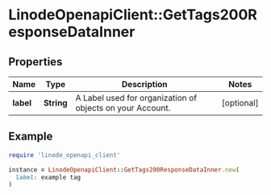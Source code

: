 # LinodeOpenapiClient::GetTags200ResponseDataInner

## Properties

| Name | Type | Description | Notes |
| ---- | ---- | ----------- | ----- |
| **label** | **String** | A Label used for organization of objects on your Account. | [optional] |

## Example

```ruby
require 'linode_openapi_client'

instance = LinodeOpenapiClient::GetTags200ResponseDataInner.new(
  label: example tag
)
```

